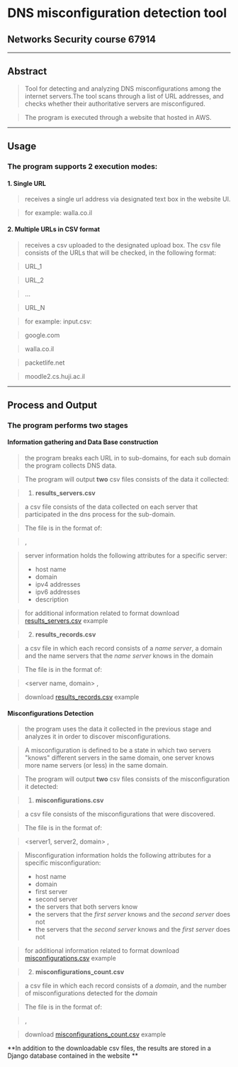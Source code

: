 # DNS misconfiguration detection tool
## Networks Security course 67914

----
## Abstract

> Tool for detecting and analyzing DNS misconfigurations among the internet servers.The tool scans through a list of URL addresses, and checks whether their authoritative servers are misconfigured.

>The program is executed through a website that hosted in AWS.

----
## Usage
### The program supports 2 execution modes:

#### 1. Single URL
> receives a single url address via designated text box in the website UI.

> for example: walla.co.il

#### 2. Multiple URLs in CSV format
> receives a csv uploaded to the designated upload box. The csv file consists of the URLs that will be checked, in the following format:

> URL_1

> URL_2

> ...

> URL_N

> for example: input.csv:

> google.com

> walla.co.il

> packetlife.net

> moodle2.cs.huji.ac.il

----
## Process and Output

### The program performs two stages 

#### Information gathering and Data Base construction 

> the program breaks each URL in to sub-domains, for each sub domain the program collects DNS data. 

> The program will output **two** csv files consists of the data it collected:

>1. **results_servers.csv**

>  a csv file consists of the data collected on each server that participated in the dns process for the sub-domain.

>  The file is in the format of:

>  <server name> , <server information>

>  server information holds the following attributes for a specific server:
>  * host name
>  * domain
>  * ipv4 addresses
>  * ipv6 addresses
>  * description

>  for additional information related to format
>  download [results_servers.csv](http://env-dnsweb.bgbr3jbjqh.eu-central-1.elasticbeanstalk.com/download_results_servers) example

>2. **results_records.csv**

>  a csv file in which each record consists of a *name server*, a domain and the name servers that the *name server* knows in the domain

>  The file is in the format of:

>  <server name, domain> , <servers known in the domain>

>  download [results_records.csv](http://env-dnsweb.bgbr3jbjqh.eu-central-1.elasticbeanstalk.com/download_results_records) example


#### Misconfigurations Detection 

> the program uses the data it collected in the previous stage and analyzes it in order to discover misconfigurations.

> A misconfiguration is defined to be a state in which two servers "knows" different servers in the same domain, one server knows more name servers (or less) in the same domain.

> The program will output **two** csv files consists of the misconfiguration it detected:

>1. **misconfigurations.csv**

>  a csv file consists of the misconfigurations that were discovered.

>  The file is in the format of:

>  <server1, server2, domain> , <Misconfiguration information>

>  Misconfiguration information holds the following attributes for a specific misconfiguration:
>  * host name
>  * domain
>  * first server
>  * second server
>  * the servers that both servers know
>  * the servers that the *first server* knows and the *second server* does not
>  * the servers that the *second server* knows and the *first server* does not


>  for additional information related to format
>  download [misconfigurations.csv](http://env-dnsweb.bgbr3jbjqh.eu-central-1.elasticbeanstalk.com/download_misconfigurations) example

>2. **misconfigurations_count.csv**

>  a csv file in which each record consists of a *domain*, and the number of misconfigurations detected for the *domain*

>  The file is in the format of:

>  <domain> , <number of misconfigurations detected>

>  download [misconfigurations_count.csv](http://env-dnsweb.bgbr3jbjqh.eu-central-1.elasticbeanstalk.com/download_misconfigurations_count) example

**In addition to the downloadable csv files, the results are stored in a Django database contained in the website
**
